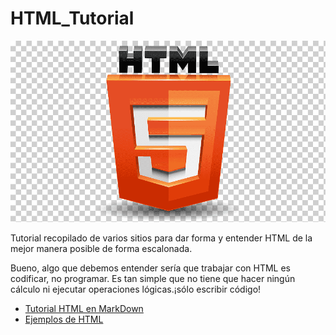 # HTML_Tutorial

![HTML5_img](/media/logo_html5_logo.png "Logo de HTML5") 

Tutorial recopilado de varios sitios para dar forma y entender HTML de la mejor manera posible de forma escalonada.

Bueno, algo que debemos entender sería que trabajar con HTML es codificar, no programar. Es tan simple que no tiene que hacer ningún cálculo ni ejecutar operaciones lógicas.¡sólo escribir código!



* [Tutorial HTML en MarkDown](/markdown/README.md)
* [Ejemplos de HTML](/html/README.md)

